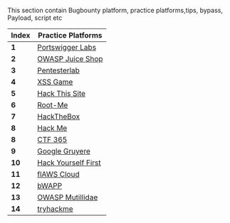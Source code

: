This section contain Bugbounty platform, practice platforms,tips, bypass, Payload, script etc

Index | Practice Platforms
--- | ---
**1** | [Portswigger Labs](https://portswigger.net/web-security/all-labs)
**2** | [OWASP Juice Shop](http://juice-shop.herokuapp.com/)
**3** | [Pentesterlab](https://pentesterlab.com/)
**4** | [XSS Game](https://xss-game.appspot.com/)
**5** | [Hack This Site](https://www.hackthissite.org)
**6** | [Root-Me](https://www.root-me.org)
**7** | [HackTheBox](https://www.hackthebox.eu)
**8** | [Hack Me](https://hack.me) 
**8** | [CTF 365](https://ctf365.com)
**9** | [Google Gruyere](https://google-gruyere.appspot.com/)
**10** | [Hack Yourself First](http://hackyourselffirst.troyhunt.com/)
**11** | [flAWS Cloud](http://flaws.cloud/)
**12** | [bWAPP](http://www.itsecgames.com/)
**13** | [OWASP Mutillidae](https://www.owasp.org/index.php/OWASP_Mutillidae_2_Project)
**14** | [tryhackme](https://tryhackme.com/)
